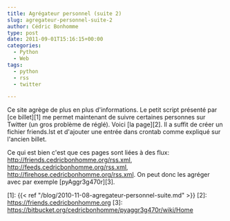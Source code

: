```yaml
---
title: Agrégateur personnel (suite 2)
slug: agregateur-personnel-suite-2
author: Cédric Bonhomme
type: post
date: 2011-09-01T15:16:15+00:00
categories:
  - Python
  - Web
tags:
  - python
  - rss
  - twitter

---
```

Ce site agrège de plus en plus d'informations.
Le petit script présenté par [ce billet][1] me permet maintenant de suivre certaines
personnes sur Twitter (un gros problème de réglé). Voici [la page][2]. Il a suffit de
créer un fichier friends.lst et d'ajouter une entrée dans crontab comme expliqué sur
l'ancien billet.

Ce qui est bien c'est que ces pages sont liées à des flux:
<http://friends.cedricbonhomme.org/rss.xml>,
<http://feeds.cedricbonhomme.org/rss.xml>,
<http://firehose.cedricbonhomme.org/rss.xml>.
On peut donc les agréger avec par exemple [pyAggr3g470r][3].

 [1]: {{< ref "/blog/2010-11-08-agregateur-personnel-suite.md" >}}
 [2]: https://friends.cedricbonhomme.org
 [3]: https://bitbucket.org/cedricbonhomme/pyaggr3g470r/wiki/Home
